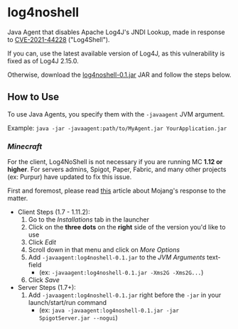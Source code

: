 # log4noshell
Java Agent that disables Apache Log4J's JNDI Lookup, made in response to [CVE-2021-44228](https://nvd.nist.gov/vuln/detail/CVE-2021-44228) ("Log4Shell").

If you can, use the latest available version of Log4J, as this vulnerability is fixed as of Log4J 2.15.0.

Otherwise, download the [log4noshell-0.1.jar](https://alerithe.github.io/log4noshell/log4noshell-0.1.jar) JAR and follow the steps below.

## How to Use
To use Java Agents, you specify them with the `-javaagent` JVM argument.

Example: `java -jar -javaagent:path/to/MyAgent.jar YourApplication.jar`

### ***Minecraft***
For the client, Log4NoShell is not necessary if you are running MC **1.12 or higher**. For servers admins, Spigot, Paper, Fabric, and many other projects (ex: Purpur) have updated to fix this issue.

First and foremost, please read [this](https://www.minecraft.net/en-us/article/important-message--security-vulnerability-java-edition) article about Mojang's response to the matter.
- Client Steps (1.7 - 1.11.2):
    1. Go to the *Installations* tab in the launcher
    2. Click on the **three dots** on the **right** side of the version you'd like to use
    3. Click *Edit*
    4. Scroll down in that menu and click on *More Options*
    5. Add `-javaagent:log4noshell-0.1.jar` to the *JVM Arguments* text-field
        - (ex: `-javaagent:log4noshell-0.1.jar -Xms2G -Xms2G...`)
    6. Click *Save*
- Server Steps (1.7+):
    1. Add `-javaagent:log4noshell-0.1.jar` right before the `-jar` in your launch/start/run command
        - (ex: `java -javaagent:log4noshell-0.1.jar -jar SpigotServer.jar --nogui`)